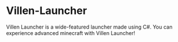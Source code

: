 # Villen-Launcher
Villen Launcher is a wide-featured launcher made using C#.  You can experience advanced minecraft with Villen Launcher!
